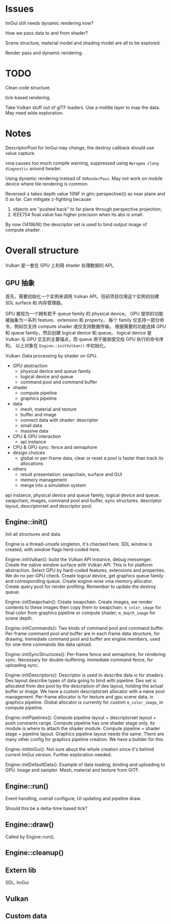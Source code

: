 # Issues

ImGui still needs dynamic rendering now?

How we pass data to and from shader?

Scene structure, material model and shading model are all to be explored.

Render pass and dynamic rendering.

# TODO

Clean code structure.

tick-based rendering.

Take Vulkan stuff out of glTF loaders. Use a middle layer to map the data. May need wide exploration.

# Notes

DescriptorPool for ImGui may *change*, the destroy callback should use value capture.

vma causes too much compile warning, suppressed using `#pragma clang diagnostic` around header.

Using dynamic rendering instead of `VkRenderPass`. May not work on mobile device where tile rendering is common.

<!-- TODO Try impl reversed-z: projection mat, depth compare operator, depth attachment clear value. -->
Reversed-z takes depth value 1(INF in glm::perspective()) as near plane and 0 as far.
Can mitigate z-fighting because
1) objects are "pushed back" to far plane through perspective projection;
2) IEEE754 float value has higher precision when its abs is small.

By now (1419b16) the descriptor set is used to bind output image of compute shader.

# Overall structure

Vulkan 是一套在 GPU 上利用 shader 处理数据的 API。

## GPU 抽象

首先，需要初始化一个实例来调用 Vulkan API。目前项目仅用这个实例初创建 SDL surface 和 内存管理器。

GPU 被视为一个拥有若干 queue family 的 physical device。
GPU 提供的功能被抽象为一系列 feature、extension 和 property，
每个 family 仅支持一部分命令，例如仅支持 compute shader 或仅支持数据传输。
根据需要的功能选择 GPU 和 queue family，然后创建 logical device 和 queue。
logical device 是 Vulkan 与 GPU 交互的主要锚点，而 queue 用于接收提交给 GPU 执行的命令序列。
以上对象在 `Engine::initVulkan()` 中初始化。

Vulkan: Data processing by shader on GPU.

- GPU abstraction
  - physical device and queue family
  - logical device and queue
  - command pool and command buffer
- shader
  - compute pipeline
  - graphics pipeline
- data
  - mesh, material and texture
  - buffer and image
  - connect data with shader: descriptor
  - small data
  - massive data
- CPU & GPU interaction
  - api instance
- CPU & GPU sync: fence and semaphore
- design choices
  - global or per-frame data, clear or reset a pool is faster than track its allocations
- others
  - result presentation: swapchain, surface and GUI
  - memory management
  - merge into a simulation system

api instance, physical device and queue family, logical device and queue.
swapchain, images, command pool and buffer, sync structures.
descriptor layout, descriptorset and descriptor pool.

## Engine::init()

Init all structures and data.

Engine is a thread-unsafe singleton, it's checked here.
SDL window is created, with window flags herd-coded here.

Engine::initVulkan():
build the Vulkan API instance, debug messenger.
Create the native window surface with Vulkan API. This is for platform abstraction.
Select GPU by hard-coded features, extensions and properties. We do no per-GPU check.
Create logical device, get graphics queue family and corresponding queue.
Create engine-wise vma memory allocator.
Create query pool for render profiling.
Remember to update the destroy queue.

Engine::initSwapchain():
Create swapchain.
Create images, we render contents to these images then copy them to swapchain.
`m_color_image` for final color from graphics pipeline or compute shader;
`m_depth_image` for scene depth.

Engine::initCommands(): Two kinds of command pool and command buffer.
Per-frame command pool and buffer are in each frame data structure, for drawing.
Immediate command pool and buffer are engine members, used for one-time commands like data upload.

Engine::initSyncStructures():
Per-frame fence and semaphore, for rendering sync. Necessary for double-buffering.
Immediate command fence, for uploading sync.

Engine::initDescriptors():
Descriptor is used to describe data io for shaders.
Des layout describe types of data going to bind with pipeline.
Des set is allocated from des pool by the description of des layout, holding the actual buffer or image.
We have a custom descriptorset allocator with a naive pool management.
Per-frame allocator is for texture and gpu scene data, in graphics pipeline.
Global allocator is currently for custom `m_color_image`, in compute pipeline.

Engine::initPipelines():
Compute pipeline layout = descriptorset layout + push constants range.
Compute pipeline has one shader stage only, its module is where to attach the shader module.
Compute pipeline = shader stage + pipeline layout.
Graphics pipeline layout needs the same.
There are many other config for graphics pipeline creation. We have a builder for this.

Engine::initImGui():
Not sure about the whole creation since it's behind current ImGui version.
Further exploration needed.

Engine::initDefaultData():
Example of data loading, binding and uploading to GPU.
Image and sampler.
Mesh, material and texture from GlTF.

## Engine::run()

Event handling, overall configure, UI updating and pipeline draw.

Should this be a delta-time based tick?

## Engine::draw()

Called by Engine::run().

## Engine::cleanup()

## Extern lib

SDL, ImGui

## Vulkan


## Custom data
